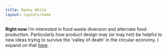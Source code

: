 ```yaml
---
title: Danny White
layout: layouts/home
---
```


**Right now** I’m interested in food waste diversion and alternate food production. Particularly how product design may (or may not) be helpful to new ideas trying to survive the ‘valley of death’ in the circular economy. I expand on that [here](#TODO).
